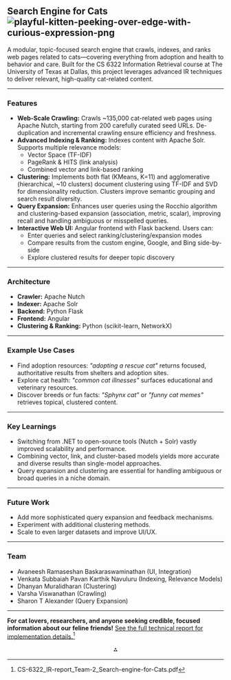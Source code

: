 ## Search Engine for Cats ![playful-kitten-peeking-over-edge-with-curious-expression-png](https://github.com/user-attachments/assets/d9075100-3a50-4104-b117-455822589b9a)


A modular, topic-focused search engine that crawls, indexes, and ranks web pages related to cats—covering everything from adoption and health to behavior and care. Built for the CS 6322 Information Retrieval course at The University of Texas at Dallas, this project leverages advanced IR techniques to deliver relevant, high-quality cat-related content.

---

### Features

- **Web-Scale Crawling:**
Crawls ~135,000 cat-related web pages using Apache Nutch, starting from 200 carefully curated seed URLs. De-duplication and incremental crawling ensure efficiency and freshness.
- **Advanced Indexing \& Ranking:**
Indexes content with Apache Solr. Supports multiple relevance models:
    - Vector Space (TF-IDF)
    - PageRank \& HITS (link analysis)
    - Combined vector and link-based ranking
- **Clustering:**
Implements both flat (KMeans, K=11) and agglomerative (hierarchical, ~10 clusters) document clustering using TF-IDF and SVD for dimensionality reduction. Clusters improve semantic grouping and search result diversity.
- **Query Expansion:**
Enhances user queries using the Rocchio algorithm and clustering-based expansion (association, metric, scalar), improving recall and handling ambiguous or misspelled queries.
- **Interactive Web UI:**
Angular frontend with Flask backend. Users can:
    - Enter queries and select ranking/clustering/expansion modes
    - Compare results from the custom engine, Google, and Bing side-by-side
    - Explore clustered results for deeper topic discovery

---

### Architecture

- **Crawler:** Apache Nutch
- **Indexer:** Apache Solr
- **Backend:** Python Flask
- **Frontend:** Angular
- **Clustering \& Ranking:** Python (scikit-learn, NetworkX)

---

### Example Use Cases

- Find adoption resources:
_"adopting a rescue cat"_ returns focused, authoritative results from shelters and adoption sites.
- Explore cat health:
_"common cat illnesses"_ surfaces educational and veterinary resources.
- Discover breeds or fun facts:
_"Sphynx cat"_ or _"funny cat memes"_ retrieves topical, clustered content.

---

### Key Learnings

- Switching from .NET to open-source tools (Nutch + Solr) vastly improved scalability and performance.
- Combining vector, link, and cluster-based models yields more accurate and diverse results than single-model approaches.
- Query expansion and clustering are essential for handling ambiguous or broad queries in a niche domain.

---

### Future Work

- Add more sophisticated query expansion and feedback mechanisms.
- Experiment with additional clustering methods.
- Scale to even larger datasets and improve UI/UX.

---

### Team

- Avaneesh Ramaseshan Baskaraswaminathan (UI, Integration)
- Venkata Subbaiah Pavan Karthik Navuluru (Indexing, Relevance Models)
- Dhanyan Muralidharan (Clustering)
- Varsha Viswanathan (Crawling)
- Sharon T Alexander (Query Expansion)

---

**For cat lovers, researchers, and anyone seeking credible, focused information about our feline friends!**
[See the full technical report for implementation details.](https://github.com/sharona1ex/Search-Engine-for-Cats/blob/a9103c4f5559f4c55fde4de21c7bdc096160fadb/CS%206322_IR%20report_Team%202_Search%20engine%20for%20Cats.pdf)[^1]

[^1]: CS-6322_IR-report_Team-2_Search-engine-for-Cats.pdf

<div style="text-align: center">⁂</div>

[^1]: CS-6322_IR-report_Team-2_Search-engine-for-Cats.pdf

